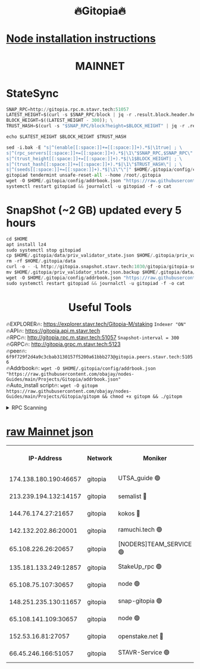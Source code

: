 <h1 align="center"> 🔥Gitopia🔥</h1>

[Node installation instructions](https://github.com/obajay/nodes-Guides/tree/main/Projects/Gitopia)
=

<h1 align="center"> MAINNET</h1>

# StateSync
```python
SNAP_RPC=http://gitopia.rpc.m.stavr.tech:51057
LATEST_HEIGHT=$(curl -s $SNAP_RPC/block | jq -r .result.block.header.height); \
BLOCK_HEIGHT=$((LATEST_HEIGHT - 300)); \
TRUST_HASH=$(curl -s "$SNAP_RPC/block?height=$BLOCK_HEIGHT" | jq -r .result.block_id.hash)

echo $LATEST_HEIGHT $BLOCK_HEIGHT $TRUST_HASH

sed -i.bak -E "s|^(enable[[:space:]]+=[[:space:]]+).*$|\1true| ; \
s|^(rpc_servers[[:space:]]+=[[:space:]]+).*$|\1\"$SNAP_RPC,$SNAP_RPC\"| ; \
s|^(trust_height[[:space:]]+=[[:space:]]+).*$|\1$BLOCK_HEIGHT| ; \
s|^(trust_hash[[:space:]]+=[[:space:]]+).*$|\1\"$TRUST_HASH\"| ; \
s|^(seeds[[:space:]]+=[[:space:]]+).*$|\1\"\"|" $HOME/.gitopia/config/config.toml
gitopiad tendermint unsafe-reset-all --home /root/.gitopia
wget -O $HOME/.gitopia/config/addrbook.json "https://raw.githubusercontent.com/obajay/nodes-Guides/main/Projects/Gitopia/addrbook.json"
systemctl restart gitopiad && journalctl -u gitopiad -f -o cat
```
# SnapShot (~2 GB) updated every 5 hours
```python
cd $HOME
apt install lz4
sudo systemctl stop gitopiad
cp $HOME/.gitopia/data/priv_validator_state.json $HOME/.gitopia/priv_validator_state.json.backup
rm -rf $HOME/.gitopia/data
curl -o - -L http://gitopia.snapshot.stavr.tech:1030/gitopia/gitopia-snap.tar.lz4 | lz4 -c -d - | tar -x -C $HOME/.gitopia --strip-components 2
mv $HOME/.gitopia/priv_validator_state.json.backup $HOME/.gitopia/data/priv_validator_state.json
wget -O $HOME/.gitopia/config/addrbook.json "https://raw.githubusercontent.com/obajay/nodes-Guides/main/Projects/Gitopia/addrbook.json"
sudo systemctl restart gitopiad && journalctl -u gitopiad -f -o cat
```
 <h1 align="center"> Useful Tools</h1>

🔥EXPLORER🔥:      https://explorer.stavr.tech/Gitopia-M/staking  `Indexer "ON"` \
🔥API🔥: 			 		 https://gitopia.api.m.stavr.tech \
🔥RPC🔥:           http://gitopia.rpc.m.stavr.tech:51057              `Snapshot-interval = 300` \
🔥GRPC🔥:          http://gitopia.grpc.m.stavr.tech:5123 \
🔥peer🔥:					 `6f9f729f2d4a9c3cbab3130157f5200a61bbb273@gitopia.peers.stavr.tech:51056` \
🔥Addrbook🔥:    ```wget -O $HOME/.gitopia/config/addrbook.json "https://raw.githubusercontent.com/obajay/nodes-Guides/main/Projects/Gitopia/addrbook.json"``` \
🔥Auto_install script🔥: ```wget -O gitopm https://raw.githubusercontent.com/obajay/nodes-Guides/main/Projects/Gitopia/gitopm && chmod +x gitopm && ./gitopm```


<details>
<summary>RPC Scanning</summary>

<h2 align="center"> We scan nodes in real time every 4 hours. And we provide the final result of RPC endpoints.
We cannot influence the operation of these nodes in any way. </h2>


```python
If Voting Power is higher than 0 --> then the Node is a validator of the network and may be subject to attack and be a potential threat to the chain.
```
```python
We marked such validators with a red symbol
```

</details>

[raw Mainnet json](https://rpc-check.gitopm.stavr.tech/gitopm/rpc-gitopm-result.json)
=

<table><tr><th>IP-Address</th><th>Network</th><th>Moniker</th><th>Latest Block Height</th><th>Earliest Block Height</th><th>Catching Up</th><th>Tx Index</th><th>Voting Power</th><th>Scan Time</th></tr><tr><td>174.138.180.190:46657</td><td>gitopia</td><td>UTSA_guide 🟢</td><td>10675202</td><td>6071990</td><td>False</td><td>on</td><td>0</td><td>2023-12-15T05:22:40.306459568UTC</td></tr><tr><td>213.239.194.132:14157</td><td>gitopia</td><td>semalist 🔴</td><td>10675212</td><td>6071990</td><td>False</td><td>off</td><td>429538</td><td>2023-12-15T05:22:57.639243282UTC</td></tr><tr><td>144.76.174.27:21657</td><td>gitopia</td><td>kokos 🔴</td><td>10675221</td><td>6071990</td><td>False</td><td>off</td><td>936373</td><td>2023-12-15T05:23:11.693535917UTC</td></tr><tr><td>142.132.202.86:20001</td><td>gitopia</td><td>ramuchi.tech 🟢</td><td>10675219</td><td>6548337</td><td>False</td><td>on</td><td>0</td><td>2023-12-15T05:23:08.902714577UTC</td></tr><tr><td>65.108.226.26:20657</td><td>gitopia</td><td>[NODERS]TEAM_SERVICE 🟢</td><td>10675234</td><td>6846001</td><td>False</td><td>on</td><td>0</td><td>2023-12-15T05:23:32.973796858UTC</td></tr><tr><td>135.181.133.249:12857</td><td>gitopia</td><td>StakeUp_rpc 🟢</td><td>10675219</td><td>8010001</td><td>False</td><td>on</td><td>0</td><td>2023-12-15T05:23:09.311963909UTC</td></tr><tr><td>65.108.75.107:30657</td><td>gitopia</td><td>node 🟢</td><td>10675227</td><td>8802845</td><td>False</td><td>on</td><td>0</td><td>2023-12-15T05:23:22.273569962UTC</td></tr><tr><td>148.251.235.130:11657</td><td>gitopia</td><td>snap-gitopia 🟢</td><td>10675219</td><td>9516001</td><td>False</td><td>on</td><td>0</td><td>2023-12-15T05:23:08.656202833UTC</td></tr><tr><td>65.108.141.109:30657</td><td>gitopia</td><td>node 🟢</td><td>10675219</td><td>10145845</td><td>False</td><td>on</td><td>0</td><td>2023-12-15T05:23:08.333906442UTC</td></tr><tr><td>152.53.16.81:27057</td><td>gitopia</td><td>openstake.net 🔴</td><td>10675196</td><td>10455001</td><td>False</td><td>off</td><td>5845</td><td>2023-12-15T05:22:31.464882099UTC</td></tr><tr><td>66.45.246.166:51057</td><td>gitopia</td><td>STAVR-Service 🟢</td><td>10675207</td><td>10666501</td><td>False</td><td>on</td><td>0</td><td>2023-12-15T05:22:49.174537108UTC</td></tr></table>
